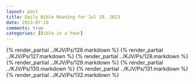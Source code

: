 ```yaml
---
layout: post
title: Daily Bible Reading for Jul 10, 2013
date: 2013-07-10
comments: true
categories: [Bible in a Year]
---
```

{% render_partial ../KJV/Ps/126.markdown %}
{% render_partial ../KJV/Ps/127.markdown %}
{% render_partial ../KJV/Ps/128.markdown %}
{% render_partial ../KJV/Ps/129.markdown %}
{% render_partial ../KJV/Ps/130.markdown %}
{% render_partial ../KJV/Ps/131.markdown %}
{% render_partial ../KJV/Ps/132.markdown %}
